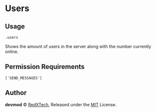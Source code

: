 # Users

## Usage
`.users`

Shows the amount of users in the server along with the number currently online.

## Permission Requirements
`['SEND_MESSAGES']`

## Author
**devmod** © [RedXTech](https://github.com/redxtech), Released under the [MIT](../LICENSE.md) License.
